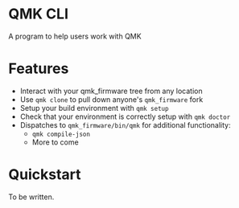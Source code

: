 # QMK CLI

A program to help users work with QMK

# Features

* Interact with your qmk_firmware tree from any location
* Use `qmk clone` to pull down anyone's `qmk_firmware` fork
* Setup your build environment with `qmk setup`
* Check that your environment is correctly setup with `qmk doctor`
* Dispatches to `qmk_firmware/bin/qmk` for additional functionality:
    * `qmk compile-json`
    * More to come

# Quickstart

To be written.

